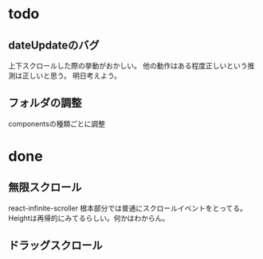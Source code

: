 
# todo

## dateUpdateのバグ

上下スクロールした際の挙動がおかしい。
他の動作はある程度正しいという推測は正しいと思う。
明日考えよう。

## フォルダの調整
componentsの種類ごとに調整

# done

## 無限スクロール

react-infinite-scroller
根本部分では普通にスクロールイベントをとってる。
Heightは再帰的にみてるらしい。何かはわからん。

## ドラッグスクロール
